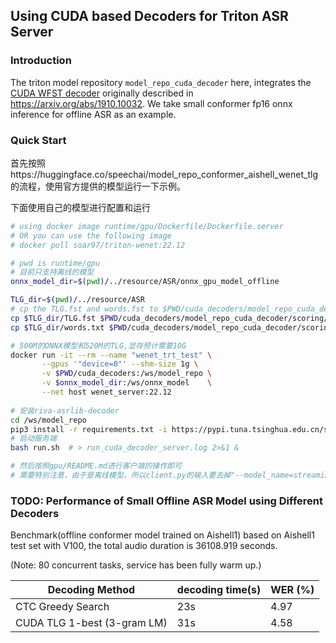 ## Using CUDA based Decoders for Triton ASR Server
### Introduction
The triton model repository `model_repo_cuda_decoder` here, integrates the [CUDA WFST decoder](https://github.com/nvidia-riva/riva-asrlib-decoder) originally described in https://arxiv.org/abs/1910.10032. We take small conformer fp16 onnx inference for offline ASR as an example.

### Quick Start

首先按照https://huggingface.co/speechai/model_repo_conformer_aishell_wenet_tlg 的流程，使用官方提供的模型运行一下示例。

下面使用自己的模型进行配置和运行

```sh
# using docker image runtime/gpu/Dockerfile/Dockerfile.server
# OR you can use the following image
# docker pull soar97/triton-wenet:22.12

# pwd is runtime/gpu
# 目前只支持离线的模型
onnx_model_dir=$(pwd)/../resource/ASR/onnx_gpu_model_offline

TLG_dir=$(pwd)/../resource/ASR
# cp the TLG.fst and words.fst to $PWD/cuda_decoders/model_repo_cuda_decoder/scoring
cp $TLG_dir/TLG.fst $PWD/cuda_decoders/model_repo_cuda_decoder/scoring/1/lang/
cp $TLG_dir/words.txt $PWD/cuda_decoders/model_repo_cuda_decoder/scoring/1/lang/

# 500M的ONNX模型和520M的TLG,显存预计需要10G
docker run -it --rm --name "wenet_trt_test" \
       --gpus '"device=0"' --shm-size 1g \
       -v $PWD/cuda_decoders:/ws/model_repo \
       -v $onnx_model_dir:/ws/onnx_model    \
       --net host wenet_server:22.12  
    
# 安装riva-asrlib-decoder
cd /ws/model_repo
pip3 install -r requirements.txt -i https://pypi.tuna.tsinghua.edu.cn/simple
# 启动服务端
bash run.sh  # > run_cuda_decoder_server.log 2>&1 &

# 然后按照gpu/README.md进行客户端的操作即可
# 需要特别注意，由于是离线模型，所以client.py的输入要去掉"--model_name=streaming_wenet --streaming"
```

### TODO: Performance of Small Offline ASR Model using Different Decoders

Benchmark(offline conformer model trained on Aishell1) based on Aishell1 test set with V100, the total audio duration is 36108.919 seconds.

(Note: 80 concurrent tasks, service has been fully warm up.)

|Decoding Method | decoding time(s) | WER (%) |
|----------|--------------------|-------------|
| CTC Greedy Search             | 23s | 4.97  |
| CUDA TLG 1-best (3-gram LM)   | 31s | 4.58  |

